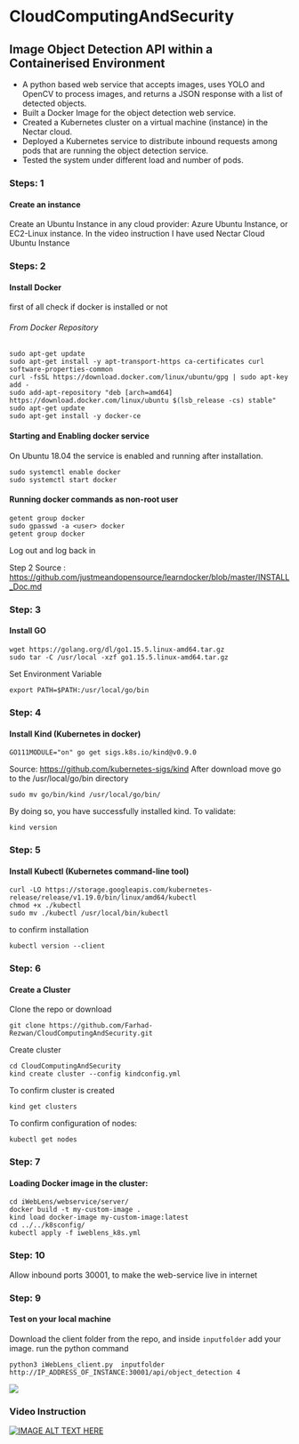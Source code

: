 # CloudComputingAndSecurity
## Image Object Detection API within a Containerised Environment
+ A python based web service that accepts images, uses YOLO and OpenCV to process images, and returns a
JSON response with a list of detected objects.
+ Built a Docker Image for the object detection web service.
+ Created a Kubernetes cluster on a virtual machine (instance) in the Nectar cloud.
+ Deployed a Kubernetes service to distribute inbound requests among pods that are running the object
detection service.
+ Tested the system under different load and number of pods.

### Steps: 1
#### Create an instance
Create an Ubuntu Instance in any cloud provider: Azure Ubuntu Instance, or EC2-Linux instance.
In the video instruction I have used Nectar Cloud Ubuntu Instance

### Steps: 2
#### Install Docker
first of all check if docker is installed or not

###### From Docker Repository
```
sudo apt-get update
sudo apt-get install -y apt-transport-https ca-certificates curl software-properties-common
curl -fsSL https://download.docker.com/linux/ubuntu/gpg | sudo apt-key add -
sudo add-apt-repository "deb [arch=amd64] https://download.docker.com/linux/ubuntu $(lsb_release -cs) stable"
sudo apt-get update
sudo apt-get install -y docker-ce
```

#### Starting and Enabling docker service
On Ubuntu 18.04 the service is enabled and running after installation.
```
sudo systemctl enable docker
sudo systemctl start docker
```
#### Running docker commands as non-root user
```
getent group docker
sudo gpasswd -a <user> docker
getent group docker
```
Log out and log back in

Step 2 Source : https://github.com/justmeandopensource/learndocker/blob/master/INSTALL_Doc.md

### Step: 3
#### Install GO
```
wget https://golang.org/dl/go1.15.5.linux-amd64.tar.gz
sudo tar -C /usr/local -xzf go1.15.5.linux-amd64.tar.gz
```
Set Environment Variable
```
export PATH=$PATH:/usr/local/go/bin
```

### Step: 4
#### Install Kind (Kubernetes in docker)
```
GO111MODULE="on" go get sigs.k8s.io/kind@v0.9.0 
```
Source: https://github.com/kubernetes-sigs/kind
After download move go to the /usr/local/go/bin directory
``` 
sudo mv go/bin/kind /usr/local/go/bin/
```
By doing so, you have successfully installed kind. To validate:
``` 
kind version 
```
### Step: 5
#### Install Kubectl (Kubernetes command-line tool)
```
curl -LO https://storage.googleapis.com/kubernetes-release/release/v1.19.0/bin/linux/amd64/kubectl
chmod +x ./kubectl
sudo mv ./kubectl /usr/local/bin/kubectl
```
to confirm installation
```
kubectl version --client
```

### Step: 6
#### Create a Cluster

Clone the repo or download  
``` 
git clone https://github.com/Farhad-Rezwan/CloudComputingAndSecurity.git
```
Create cluster
```
cd CloudComputingAndSecurity
kind create cluster --config kindconfig.yml
```
To confirm cluster is created
```
kind get clusters
```
To confirm configuration of nodes:
```
kubectl get nodes

```
### Step: 7
#### Loading Docker image in the cluster:
```
cd iWebLens/webservice/server/
docker build -t my-custom-image .
kind load docker-image my-custom-image:latest
cd ../../k8sconfig/
kubectl apply -f iweblens_k8s.yml
```

### Step: 10
Allow inbound ports 30001, to make the web-service live in internet
### Step: 9
#### Test on your local machine

Download the client folder from the repo, and inside `inputfolder` add your image.
run the python command
```
python3 iWebLens_client.py  inputfolder  http://IP_ADDRESS_OF_INSTANCE:30001/api/object_detection 4
```
![](./demoImageDetection.gif)

### Video Instruction

[![IMAGE ALT TEXT HERE](https://img.youtube.com/vi/ZgcaXSQksMQ/0.jpg)](https://www.youtube.com/watch?v=ZgcaXSQksMQ)

